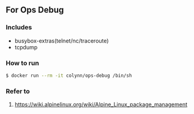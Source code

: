 ## For Ops Debug

### Includes

* busybox-extras(telnet/nc/traceroute)
* tcpdump 


### How to run

```sh
$ docker run --rm -it colynn/ops-debug /bin/sh
```


### Refer to
1. https://wiki.alpinelinux.org/wiki/Alpine_Linux_package_management
